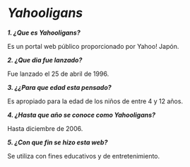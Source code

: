 # _**Yahooligans**_

_**1. ¿Que es Yahooligans?**_

Es un portal web público proporcionado por Yahoo! Japón.

_**2. ¿Que dia fue lanzado?**_

Fue lanzado el 25 de abril de 1996.

_**3. ¿¿Para que edad esta pensado?**_

Es apropiado para la edad de los niños de entre 4 y 12 años.

_**4. ¿Hasta que año se conoce como Yahooligans?**_

Hasta diciembre de 2006.

_**5. ¿Con que fin se hizo esta web?**_

Se utiliza con fines educativos y de entretenimiento.
